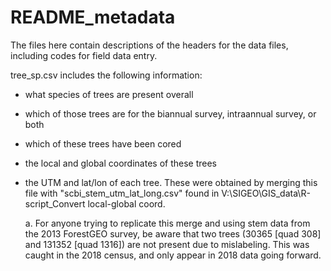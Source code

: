 # README_metadata

The files here contain descriptions of the headers for the data files, including codes for field data entry.

tree_sp.csv includes the following information:

- what species of trees are present overall

- which of those trees are for the biannual survey, intraannual survey, or both

- which of these trees have been cored

- the local and global coordinates of these trees

- the UTM and lat/lon of each tree. These were obtained by merging this file with "scbi_stem_utm_lat_long.csv" found in V:\SIGEO\GIS_data\R-script_Convert local-global coord.

    a. For anyone trying to replicate this merge and using stem data from the 2013 ForestGEO survey, be aware that two trees (30365 [quad 308] and 131352 [quad 1316]) are not present due to mislabeling. This was caught in the 2018 census, and only appear in 2018 data going forward.
